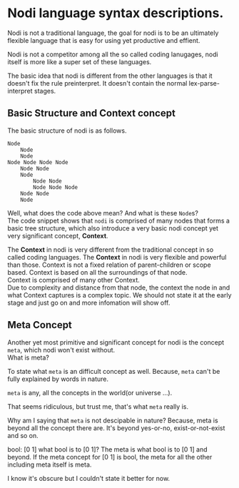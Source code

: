 # Nodi language syntax descriptions.

Nodi is not a traditional language, the goal for nodi is to be an ultimately flexible language that is easy for using yet productive and effient. 

Nodi is not a competitor among all the so called coding lanugages, nodi itself is more like a super set of these languages.

The basic idea that nodi is different from the other languages is that it doesn't fix the rule preinterpret. It doesn't contain the normal lex-parse-interpret stages. 

## Basic Structure and Context concept

The basic structure of nodi is as follows.

```nodi
Node 
    Node
    Node
Node Node Node Node
    Node Node
    Node
        Node Node
        Node Node Node
    Node Node
    Node
```
Well, what does the code above mean? And what is these `Node`s?  
The code snippet shows that `nodi` is comprised of many nodes that forms a basic tree structure, which also introduce a very basic nodi concept yet very significant concept, **Context**.  

The **Context** in nodi is very different from the traditional concept in so called coding languages. 
The **Context** in nodi is very flexible and powerful than those. 
Context is not a fixed relation of parent-children or scope based.
Context is based on all the surroundings of that node.  
Context is comprised of many other Context.   
Due to complexity and distance from that node, the context the node in and what Context captures is a complex topic. We should not state it at the early stage and just go on and more infomation will show off.

## Meta Concept

Another yet most primitive and significant concept for nodi is the concept `meta`, which nodi won't exist without.  
What is meta? 

To state what `meta` is an difficult concept as well. Because, `meta` can't be fully explained by words in nature.

`meta` is any, all the concepts in the world(or universe ...). 

That seems ridiculous, but trust me, that's what `meta` really is.  

Why am I saying that `meta` is not descipable in nature?  Because, meta is beyond all the concept there are.
It's beyond yes-or-no, exist-or-not-exist and so on.  

bool: [0 1] 
what bool is to [0 1]? The meta is what bool is to [0 1] and beyond.  If the meta concept for [0 1] is bool, the 
meta for all the other including meta itself is meta. 

I know it's obscure but I couldn't state it better for now.  

